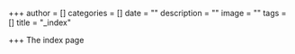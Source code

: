 +++
author = []
categories = []
date = ""
description = ""
image = ""
tags = []
title = "_index"

+++
The index page